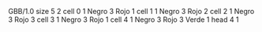 <gs-board without-header> GBB/1.0
size 5 2
cell 0 1 Negro 3 Rojo 1 
cell 1 1 Negro 3 Rojo 2 
cell 2 1 Negro 3 Rojo 3 
cell 3 1 Negro 3 Rojo 1 
cell 4 1 Negro 3 Rojo 3 Verde 1 
head 4 1 </gs-board>